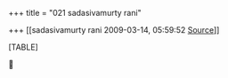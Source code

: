 +++
title = "021 sadasivamurty rani"

+++
[[sadasivamurty rani	2009-03-14, 05:59:52 [Source](https://groups.google.com/g/bvparishat/c/_Uyc_LSnqNM)]]



[TABLE]



